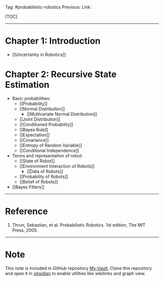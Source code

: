 Tag: #probabilistic-robotics
Previous: 
Link: 

[TOC]

---

# Chapter 1: Introduction

- [[Uncertainty in Robotics]]

# Chapter 2: Recursive State Estimation

- Basic probabilities:
	- [[Probability]]
	- [[Normal Distribution]]
		- [[Multivariate Normal Distribution]]
	- [[Joint Distribution]]
	- [[Conditioned Probability]]
	- [[Bayes Rule]]
	- [[Expectation]]
	- [[Covariance]]
	- [[Entropy of Random Variable]]
	- [[Conditional Independence]]
- Terms and representation of robot:
	- [[State of Robot]]
	- [[Environment Interaction of Robots]]
		- [[Data of Robots]]
	- [[Probability of Robots]]
	- [[Belief of Robots]]
- [[Bayes Filters]]

---

# Reference

1. Thrun, Sebastian, et al. Probabilistic Robotics. 1st edition, The MIT Press, 2005.

---

# Note

This note is included in GitHub repository [My-Vault](https://github.com/LittleD3092/My-Vault.git). Clone this repository and open it in [obsidian](https://obsidian.md/) to enable utilities like wikilinks and graph view.